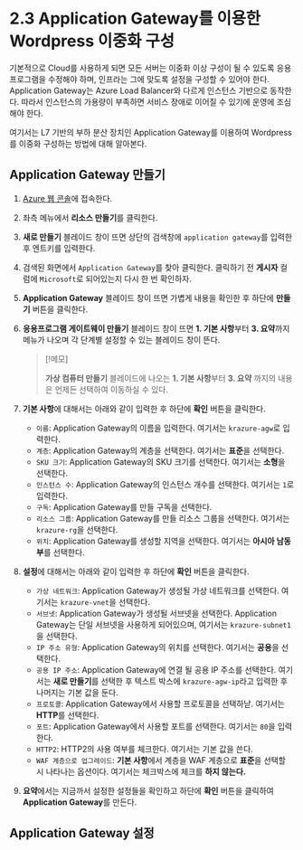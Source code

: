 # 2.3 Application Gateway를 이용한 Wordpress 이중화 구성
기본적으로 Cloud를 사용하게 되면 모든 서버는 이중화 이상 구성이 될 수 있도록 응용프로그램을 수정해야 하며, 인프라는 그에 맞도록 설정을 구성할 수 있어야 한다. Application Gateway는 Azure Load Balancer와 다르게 인스턴스 기반으로 동작한다. 따라서 인스턴스의 가용량이 부족하면 서비스 장애로 이어질 수 있기에 운영에 조심해야 한다.

여기서는 L7 기반의 부하 분산 장치인 Application Gateway를 이용하여 Wordpress를 이중화 구성하는 방법에 대해 알아본다.

## Application Gateway 만들기
1. [Azure 웹 콘솔](https://portal.azure.com)에 접속한다.

2. 좌측 메뉴에서 **리소스 만들기**를 클릭한다.

3. **새로 만들기** 블레이드 창이 뜨면 상단의 검색창에 `application gateway`를 입력한 후 엔트키를 입력한다.

4. 검색된 화면에서 `Application Gateway`를 찾아 클릭한다. 클릭하기 전 **게시자** 컬럼에 `Microsoft`로 되어있는지 다시 한 번 확인하자.

5. **Application Gateway** 블레이드 창이 뜨면 가볍게 내용을 확인한 후 하단에 **만들기** 버튼을 클릭한다.

6. **응용프로그램 게이트웨이 만들기** 블레이드 창이 뜨면 **1. 기본 사항**부터 **3. 요약**까지 메뉴가 나오며 각 단계별 설정할 수 있는 블레이드 창이 뜬다.
    > [!메모]
    >
    > **가상 컴퓨터 만들기** 블레이드에 나오는 **1. 기본 사항**부터 **3. 요약** 까지의 내용은 언제든 선택하여 이동하실 수 있다.

7. **기본 사항**에 대해서는 아래와 같이 입력한 후 하단에 **확인** 버튼을 클릭한다.
    - `이름`: Application Gateway의 이름을 입력한다. 여기서는 `krazure-agw`로 입력한다.
    - `계층`: Application Gateway의 계층을 선택한다. 여기서는 **표준**을 선택한다.
    - `SKU 크기`: Application Gateway의 SKU 크기를 선택한다. 여기서는 **소형**을 선택한다.
    - `인스턴스 수`: Application Gateway의 인스턴스 개수를 선택한다. 여기서는 `1`로 입력한다.
    - `구독`: Application Gateway를 만들 구독을 선택한다.
    - `리소스 그룹`: Application Gateway를 만들 리소스 그룹을 선택한다. 여기서는 `krazure-rg`을 선택한다.
    - `위치`: Application Gateway를 생성할 지역을 선택한다. 여기서는 **아시아 남동부**를 선택한다.

8. **설정**에 대해서는 아래와 같이 입력한 후 하단에 **확인** 버튼을 클릭한다.
    - `가상 네트워크`: Application Gateway가 생성될 가상 네트워크를 선택한다. 여기서는 `krazure-vnet`을 선택한다.
    - `서브넷`: Application Gateway가 생성될 서브넷을 선택한다. Application Gateway는 단일 서브넷을 사용하게 되어있으며, 여기서는 `krazure-subnet1`을 선택한다.
    - `IP 주소 유형`: Application Gateway의 위치를 선택한다. 여기서는 **공용**을 선택한다.
    - `공용 IP 주소`: Application Gateway에 연결 될 공용 IP 주소를 선택한다. 여기서는 **새로 만들기**를 선택한 후 텍스트 박스에 `krazure-agw-ip`라고 입력한 후 나머지는 기본 값을 둔다.
    - `프로토콜`: Application Gateway에서 사용할 프로토콜을 선택하낟. 여기서는 **HTTP**를 선택한다.
    - `포트`: Application Gateway에서 사용할 포트를 선택한다. 여기서는 `80`을 입력한다.
    - `HTTP2`: HTTP2의 사용 여부를 체크한다. 여기서는 기본 값을 쓴다.
    - `WAF 계층으로 업그레이드`: **기본 사항**에서 계층을 WAF 계층으로 **표준**을 선택할 시 나타나는 옵션이다. 여기서는 체크박스에 체크를 **하지 않는다.**

9. **요약**에서는 지금까서 설정한 설정들을 확인하고 하단에 **확인** 버튼을 클릭하여 **Application Gateway**를 만든다.

## Application Gateway 설정